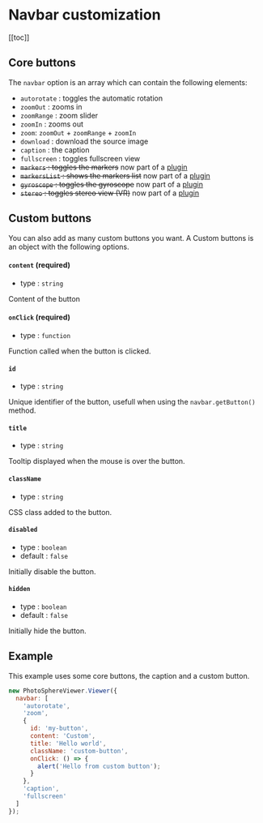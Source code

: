 # Navbar customization

[[toc]]

## Core buttons

The `navbar` option is an array which can contain the following elements:

  - `autorotate` : toggles the automatic rotation
  - `zoomOut` : zooms in
  - `zoomRange` : zoom slider
  - `zoomIn` :  zooms out
  - `zoom`: `zoomOut` + `zoomRange` + `zoomIn`
  - `download` : download the source image
  - `caption` : the caption
  - `fullscreen` : toggles fullscreen view
  - ~~`markers` : toggles the markers~~ now part of a [plugin](../plugins/plugin-markers)
  - ~~`markersList` : shows the markers list~~ now part of a [plugin](../plugins/plugin-markers)
  - ~~`gyroscope` : toggles the gyroscope~~ now part of a [plugin](../plugins/plugin-gyroscope)
  - ~~`stereo` : toggles stereo view (VR)~~ now part of a [plugin](../plugins/plugin-stereo)


## Custom buttons

You can also add as many custom buttons you want. A Custom buttons is an object with the following options.

#### `content` (required)
- type : `string`

Content of the button

#### `onClick` (required)
- type : `function`

Function called when the button is clicked.

#### `id`
- type : `string`

Unique identifier of the button, usefull when using the `navbar.getButton()` method.

#### `title`
- type : `string`

Tooltip displayed when the mouse is over the button.

#### `className`
- type : `string`

CSS class added to the button.

#### `disabled`
- type : `boolean`
- default : `false`

Initially disable the button.

#### `hidden`
- type : `boolean`
- default : `false`

Initially hide the button.


## Example

This example uses some core buttons, the caption and a custom button.

```js
new PhotoSphereViewer.Viewer({
  navbar: [
    'autorotate',
    'zoom',
    {
      id: 'my-button',
      content: 'Custom',
      title: 'Hello world',
      className: 'custom-button',
      onClick: () => {
        alert('Hello from custom button');
      }
    },
    'caption',
    'fullscreen'
  ]
});
```
